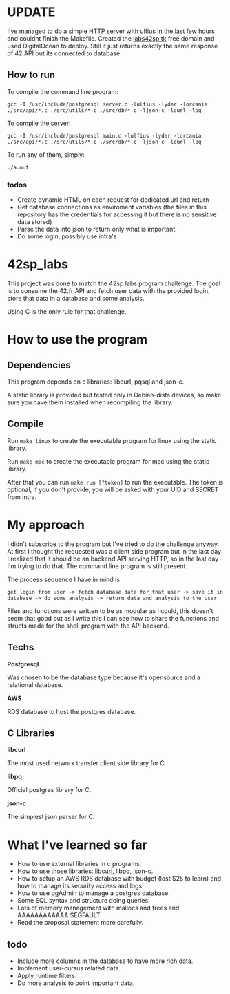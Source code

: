 # UPDATE
I've managed to do a simple HTTP server with ulfius in the last few hours and couldnt finish the Makefile.
Created the [labs42sp.tk](http://labs42sp.tk) free domain and used DigitalOcean to deploy.
Still it just returns exactly the same response of 42 API but its connected to database.

## How to run
To compile the command line program:

``gcc -I /usr/include/postgresql server.c -lulfius -lyder -lorcania ./src/api/*.c ./src/utils/*.c ./src/db/*.c -ljson-c -lcurl -lpq``

To compile the server:

``gcc -I /usr/include/postgresql main.c -lulfius -lyder -lorcania ./src/api/*.c ./src/utils/*.c ./src/db/*.c -ljson-c -lcurl -lpq``

To run any of them, simply:

``./a.out``

### todos
- Create dynamic HTML on each request for dedicated url and return
- Get database connections as enviroment variables (the files in this repository has the credentials for accessing it but there is no sensitive data stored)
- Parse the data into json to return only what is important.
- Do some login, possibly use intra's 

# 42sp_labs
This project was done to match the 42sp labs program challenge.
The goal is to consume the 42.fr API and fetch user data with the provided login, store that data in a database and some analysis.

Using C is the only rule for that challenge.

# How to use the program
## Dependencies
This program depends on c libraries: libcurl, pqsql and json-c.

A static library is provided but tested only in Debian-dists devices, so make sure you have them installed when recompiling the library.
## Compile
Run ```make linux``` to create the executable program for linux using the static library.

Run ```make mac``` to create the executable program for mac using the static library.

After that you can run ``make run [?token]`` to run the executable.
The token is optional, if you don't provide, you will be asked with your UID and SECRET from intra.

# My approach
I didn't subscribe to the program but I've tried to do the challenge anyway.
At first I thought the requested was a client side program but in the last day I realized that it should be an backend API serving HTTP, so in the last day I'm trying to do that. The command line program is still present.

The process sequence I have in mind is

``get login from user -> fetch database data for that user -> save it in database -> do some analysis -> return data and analysis to the user``

Files and functions were written to be as modular as I could, this doesn't seem that good but as I write this I can see how to share the functions and structs made for the shell program with the API backend.

## Techs
**Postgresql**

Was chosen to be the database type because it's opensource and a relational database.

**AWS**

RDS database to host the postgres database.

## C Libraries

**libcurl**

The most used network transfer client side library for C.

**libpq**

Official postgres library for C.

**json-c**

The simplest json parser for C.

# What I've learned so far
- How to use external libraries in c programs.
- How to use those libraries: libcurl, libpq, json-c.
- How to setup an AWS RDS database with budget (lost $25 to learn) and how to manage its security access and logs.
- How to use pgAdmin to manage a postgres database.
- Some SQL syntax and structure doing queries.
- Lots of memory management with mallocs and frees and AAAAAAAAAAAA SEGFAULT.
- Read the proposal statement more carefully.

## todo
- Include more columns in the database to have more rich data.
- Implement user-cursus related data.
- Apply runtime filters.
- Do more analysis to point important data.
